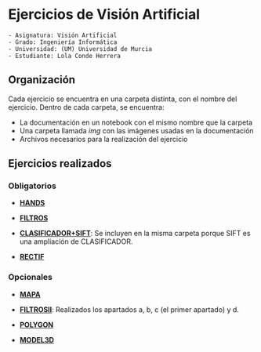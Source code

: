 # Ejercicios de Visión Artificial

```
- Asignatura: Visión Artificial
- Grado: Ingeniería Informática
- Universidad: (UM) Universidad de Murcia
- Estudiante: Lola Conde Herrera
```

## Organización

Cada ejercicio se encuentra en una carpeta distinta, con el nombre del ejercicio. Dentro de cada carpeta, se encuentra:

- La documentación en un notebook con el mismo nombre que la carpeta
- Una carpeta llamada *img* con las imágenes usadas en la documentación
- Archivos necesarios para la realización del ejercicio
 
## Ejercicios realizados

### Obligatorios

- [**HANDS**](./HANDS)

- [**FILTROS**](./FILTROS)

- [**CLASIFICADOR+SIFT**](./CLASIFICADOR%20+%20SIFT/): Se incluyen en la misma carpeta porque SIFT es una ampliación de CLASIFICADOR.

- [**RECTIF**](./RECTIF)

### Opcionales

- [**MAPA**](./MAPA)

- [**FILTROSII**](./FILTROSII/): Realizados los apartados a, b, c (el primer apartado) y d.

- [**POLYGON**](./POLYGON/)

- [**MODEL3D**](./MODEL3D/)

